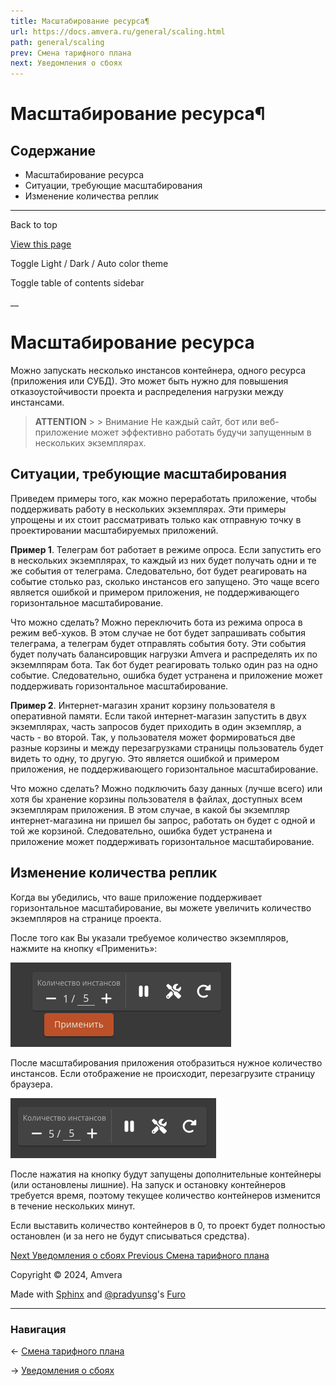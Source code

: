 ```yaml
---
title: Масштабирование ресурса¶
url: https://docs.amvera.ru/general/scaling.html
path: general/scaling
prev: Смена тарифного плана
next: Уведомления о сбоях
---
```


# Масштабирование ресурса¶

## Содержание

- Масштабирование ресурса
- Ситуации, требующие масштабирования
- Изменение количества реплик

---

Back to top

[ View this page ](<../_sources/general/scaling.md.txt> "View this page")

Toggle Light / Dark / Auto color theme

Toggle table of contents sidebar

__

# Масштабирование ресурса

Можно запускать несколько инстансов контейнера, одного ресурса (приложения или СУБД). Это может быть нужно для повышения отказоустойчивости проекта и распределения нагрузки между инстансами.

> **ATTENTION** > > Внимание Не каждый сайт, бот или веб-приложение может эффективно работать будучи запущенным в нескольких экземплярах. 

## Ситуации, требующие масштабирования

Приведем примеры того, как можно переработать приложение, чтобы поддерживать работу в нескольких экземплярах. Эти примеры упрощены и их стоит рассматривать только как отправную точку в проектировании масштабируемых приложений.

**Пример 1**. Телеграм бот работает в режиме опроса. Если запустить его в нескольких экземплярах, то каждый из них будет получать одни и те же события от телеграма. Следовательно, бот будет реагировать на событие столько раз, сколько инстансов его запущено. Это чаще всего является ошибкой и примером приложения, не поддерживающего горизонтальное масштабирование.

Что можно сделать? Можно переключить бота из режима опроса в режим веб-хуков. В этом случае не бот будет запрашивать события телеграма, а телеграм будет отправлять события боту. Эти события будет получать балансировщик нагрузки Amvera и распределять их по экземлпярам бота. Так бот будет реагировать только один раз на одно событие. Следовательно, ошибка будет устранена и приложение может поддерживать горизонтальное масштабирование.

**Пример 2**. Интернет-магазин хранит корзину пользователя в оперативной памяти. Если такой интернет-магазин запустить в двух экземплярах, часть запросов будет приходить в один экземпляр, а часть - во второй. Так, у пользователя может формироваться две разные корзины и между перезагрузками страницы пользователь будет видеть то одну, то другую. Это является ошибкой и примером приложения, не поддерживающего горизонтальное масштабирование.

Что можно сделать? Можно подключить базу данных (лучше всего) или хотя бы хранение корзины пользователя в файлах, доступных всем экземплярам приложения. В этом случае, в какой бы экземпляр интернет-магазина ни пришел бы запрос, работать он будет с одной и той же корзиной. Следовательно, ошибка будет устранена и приложение может поддерживать горизонтальное масштабирование.

## Изменение количества реплик

Когда вы убедились, что ваше приложение поддерживает горизонтальное масштабирование, вы можете увеличить количество экземпляров на странице проекта.

После того как Вы указали требуемое количество экземпляров, нажмите на кнопку «Применить»:

![scaling](images/scaling.png)

После масштабирования приложения отобразиться нужное количество инстансов. Если отображение не происходит, перезагрузите страницу браузера.

![scaled](images/scaled.png)

После нажатия на кнопку будут запущены дополнительные контейнеры (или остановлены лишние). На запуск и остановку контейнеров требуется время, поэтому текущее количество контейнеров изменится в течение нескольких минут.

Если выставить количество контейнеров в 0, то проект будет полностью остановлен (и за него не будут списываться средства).

[ Next Уведомления о сбоях ](notifications.md) [ Previous Смена тарифного плана ](tarifs.md)

Copyright © 2024, Amvera 

Made with [Sphinx](<https://www.sphinx-doc.org/>) and [@pradyunsg](<https://pradyunsg.me>)'s [Furo](<https://github.com/pradyunsg/furo>)


---

### Навигация

← [Смена тарифного плана](tarifs.md)

→ [Уведомления о сбоях](notifications.md)
